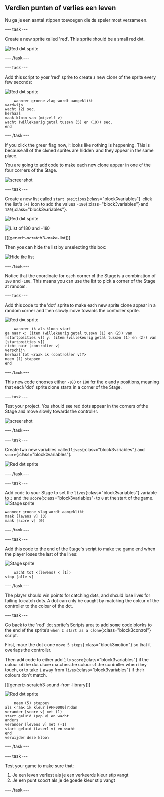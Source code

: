 ## Verdien punten of verlies een leven

Nu ga je een aantal stippen toevoegen die de speler moet verzamelen.

\--- task \---

Create a new sprite called 'red'. This sprite should be a small red dot.

![Red dot sprite](images/dots-red.png)

\--- /task \---

\--- task \---

Add this script to your 'red' sprite to create a new clone of the sprite every few seconds:

![Red dot sprite](images/red-sprite.png)

```blocks3
    wanneer groene vlag wordt aangeklikt
verdwijn
wacht (2) sec.
herhaal 
maak kloon van (mijzelf v)
wacht (willekeurig getal tussen (5) en (10)) sec.
end
```

\--- /task \---

If you click the green flag now, it looks like nothing is happening. This is because all of the cloned sprites are hidden, and they appear in the same place.

You are going to add code to make each new clone appear in one of the four corners of the Stage.

![screenshot](images/dots-start.png)

\--- task \---

Create a new list called `start positions`{:class="block3variables"}, click the list's `(+)` icon to add the values `-180`{:class="block3variables"} and `180`{:class="block3variables"}.

![Red dot sprite](images/red-sprite.png)

![List of 180 and -180](images/dots-list.png)

[[[generic-scratch3-make-list]]]

Then you can hide the list by unselecting this box:

![Hide the list](images/hide-list.png)

\--- /task \---

Notice that the coordinate for each corner of the Stage is a combination of `180` and `-180`. This means you can use the list to pick a corner of the Stage at random.

\--- task \---

Add this code to the 'dot' sprite to make each new sprite clone appear in a random corner and then slowly move towards the controller sprite.

![Red dot sprite](images/red-sprite.png)

```blocks3
    wanneer ik als kloon start
ga naar x: (item (willekeurig getal tussen (1) en (2)) van [startposities v]) y: (item (willekeurig getal tussen (1) en (2)) van [startposities v])
richt naar (controller v)
verschijn
herhaal tot <raak ik (controller v)?>
neem (1) stappen
end
```

\--- /task \---

This new code chooses either `-180` or `180` for the x and y positions, meaning that each 'dot' sprite clone starts in a corner of the Stage.

\--- task \---

Test your project. You should see red dots appear in the corners of the Stage and move slowly towards the controller.

![screenshot](images/dots-red-test.png)

\--- /task \---

\--- task \---

Create two new variables called `lives`{:class="block3variables"} and `score`{:class="block3variables"}.

![Red dot sprite](images/red-sprite.png)

\--- /task \---

\--- task \---

Add code to your Stage to set the `lives`{:class="block3variables"} variable to `3` and the `score`{:class="block3variables"} to `0` at the start of the game. ![Stage sprite](images/stage-sprite.png)

```blocks3
wanneer groene vlag wordt aangeklikt
maak [levens v] (3)
maak [score v] (0)
```

\--- /task \---

\--- task \---

Add this code to the end of the Stage's script to make the game end when the player loses the last of the lives:

![Stage sprite](images/stage-sprite.png)

```blocks3
    wacht tot <(levens) < [1]>
stop [alle v]
```

\--- /task \---

The player should win points for catching dots, and should lose lives for failing to catch dots. A dot can only be caught by matching the colour of the controller to the colour of the dot.

\--- task \---

Go back to the 'red' dot sprite's Scripts area to add some code blocks to the end of the sprite's `when I start as a clone`{:class="block3control"} script.

First, make the dot clone `move 5 steps`{:class="block3motion"} so that it overlaps the controller.

Then add code to either add `1` to `score`{:class="block3variables"} if the colour of the dot clone matches the colour of the controller when they touch, or to take `1` away from `lives`{:class="block3variables"} if their colours don't match.

[[[generic-scratch3-sound-from-library]]]

![Red dot sprite](images/red-sprite.png)

```blocks3
    neem (5) stappen
als <raak ik kleur [#FF0000]?>dan 
verander [score v] met (1)
start geluid (pop v) en wacht
anders
verander [levens v] met (-1)
start geluid (Laser1 v) en wacht
end
verwijder deze kloon
```

\--- /task \---

\--- task \---

Test your game to make sure that:

1. Je een leven verliest als je een verkeerde kleur stip vangt
2. Je een punt scoort als je de goede kleur stip vangt

\--- /task \---